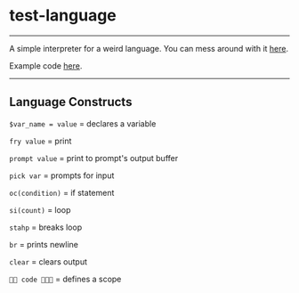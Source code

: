 # test-language

---

A simple interpreter for a weird language. You can mess around with it [here](https://vrcxz.github.io/test-language/).

Example code [here](https://github.com/vrcxz/test-language/blob/main/guessing_game.weird).

---

## Language Constructs

`$var_name = value` = declares a variable

`fry value` = print

`prompt value` = print to prompt's output buffer

`pick var` = prompts for input

`oc(condition)` = if statement

`si(count)` = loop

`stahp` = breaks loop

`br` = prints newline

`clear` = clears output

`👋👋 code 👋👋👋` = defines a scope

